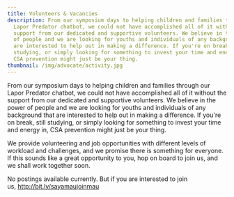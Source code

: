 ```yaml
---
title: Volunteers & Vacancies
description: From our symposium days to helping children and families through our
  Lapor Predator chatbot, we could not have accomplished all of it without the
  support from our dedicated and supportive volunteers. We believe in the power
  of people and we are looking for youths and individuals of any background that
  are interested to help out in making a difference. If you're on break, still
  studying, or simply looking for something to invest your time and energy in,
  CSA prevention might just be your thing.
thumbnail: /img/advocate/activity.jpg
---
```


From our symposium days to helping children and families through our
Lapor Predator chatbot, we could not have accomplished all of it without the
support from our dedicated and supportive volunteers. We believe in the power
of people and we are looking for youths and individuals of any background that
are interested to help out in making a difference. If you're on break, still
studying, or simply looking for something to invest your time and energy in,
CSA prevention might just be your thing.

We provide volunteering and job opportunities with different levels of workload and challenges, and we promise there is something for everyone. If this sounds like a great opportunity to you, hop on board to join us, and we shall work together soon.

No postings available currently. But if you are interested to join us, <http://bit.ly/sayamaujoinmau>[](http://localhost:3000/advocate-with-mau/bit.ly/sayamaujoinmau)